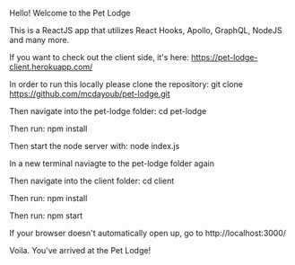 Hello! Welcome to the Pet Lodge

This is a ReactJS app that utilizes React Hooks, Apollo, GraphQL, NodeJS and many more.

If you want to check out the client side, it's here:
https://pet-lodge-client.herokuapp.com/

In order to run this locally please clone the repository: git clone https://github.com/mcdayoub/pet-lodge.git

Then navigate into the pet-lodge folder: cd pet-lodge

Then run: npm install

Then start the node server with: node index.js

In a new terminal naviagte to the pet-lodge folder again

Then navigate into the client folder: cd client

Then run: npm install

Then run: npm start

If your browser doesn't automatically open up, go to http://localhost:3000/

Voila. You've arrived at the Pet Lodge!
